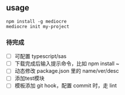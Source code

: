 

## usage
```
npm install -g mediocre
mediocre init my-project
```

### 待完成

- [ ] 可配置 typescript/sas
- [ ] 下载完成后输入提示命令，比如 npm install ~
- [ ] 动态修改 package.json 里的 name/ver/desc
- [ ] 添加test模块
- [ ] 模板添加 git hook，配置 commit 时，走 lint
